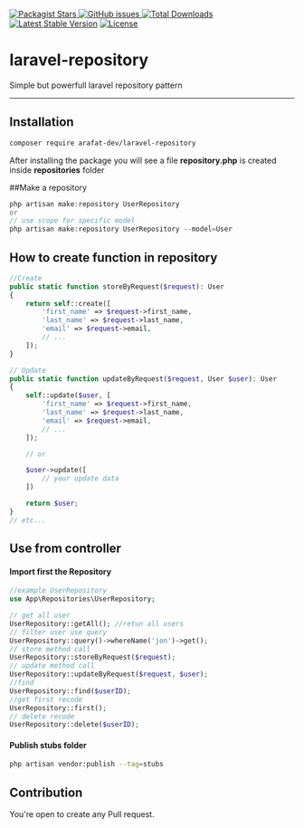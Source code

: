 <p>
<a href="https://packagist.org/packages/arafat69/laravel-repository">
<img alt="Packagist Stars" src="https://img.shields.io/packagist/stars/arafat69/laravel-repository">
</a>
<a href="https://packagist.org/packages/arafat69/laravel-repository">
    <img alt="GitHub issues" src="https://img.shields.io/github/issues/arafat69/laravel-repository">
</a>
<a href="https://packagist.org/packages/arafat-dev/laravel-repository"><img src="https://img.shields.io/packagist/dt/arafat69/laravel-repository" alt="Total Downloads"></a>
<a href="https://packagist.org/packages/arafat-dev/laravel-repository"><img src="https://img.shields.io/packagist/v/arafat69/laravel-repository" alt="Latest Stable Version"></a>
<a href="https://packagist.org/packages/arafat-dev/laravel-repository"><img src="https://img.shields.io/packagist/l/arafat69/laravel-repository" alt="License"></a>
</p>

# laravel-repository
Simple but powerfull laravel repository pattern

---

## Installation

```sh
composer require arafat-dev/laravel-repository
```

After installing the package you will see a file **repository.php** is created inside **repositories** folder

##Make a repository

```php
php artisan make:repository UserRepository
or
// use scope for specific model
php artisan make:repository UserRepository --model=User
```

## How to create function in repository

```php
//Create
public static function storeByRequest($request): User
{
    return self::create([
        'first_name' => $request->first_name,
        'last_name' => $request->last_name,
        'email' => $request->email,
        // ...
    ]);
}

// Update
public static function updateByRequest($request, User $user): User
{
    self::update($user, [
        'first_name' => $request->first_name,
        'last_name' => $request->last_name,
        'email' => $request->email,
        // ...
    ]);

    // or

    $user->update([
        // your update data
    ])

    return $user;
}
// etc...
```
## Use from controller

#### Import first the Repository

```php
//example UserRepository
use App\Repositories\UserRepository;
```
```php
// get all user
UserRepository::getAll(); //retun all users
// filter user use query
UserRepository::query()->whereName('jon')->get();
// store method call 
UserRepository::storeByRequest($request);
// update method call 
UserRepository::updateByRequest($request, $user);
//find
UserRepository::find($userID);
//get first recode
UserRepository::first();
// delete recode
UserRepository::delete($userID);
```
#### Publish stubs folder
```sh
php artisan vendor:publish --tag=stubs
```
## Contribution
You're open to create any Pull request.
